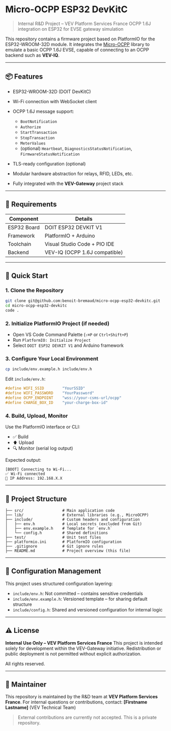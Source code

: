 # Micro-OCPP ESP32 DevKitC

> Internal R\&D Project – VEV Platform Services France
> OCPP 1.6J integration on ESP32 for EVSE gateway simulation

This repository contains a firmware project based on PlatformIO for the ESP32-WROOM-32D module. It integrates the [Micro-OCPP](https://github.com/matth-x/MicroOcpp) library to emulate a basic OCPP 1.6J EVSE, capable of connecting to an OCPP backend such as **VEV-IQ**.

---

## 📦 Features

* ESP32-WROOM-32D (DOIT DevKitC)
* Wi-Fi connection with WebSocket client
* OCPP 1.6J message support:

  * `BootNotification`
  * `Authorize`
  * `StartTransaction`
  * `StopTransaction`
  * `MeterValues`
  * (optional) `Heartbeat`, `DiagnosticsStatusNotification`, `FirmwareStatusNotification`
* TLS-ready configuration (optional)
* Modular hardware abstraction for relays, RFID, LEDs, etc.
* Fully integrated with the **VEV-Gateway** project stack

---

## 🧰 Requirements

| Component   | Details                       |
| ----------- | ----------------------------- |
| ESP32 Board | DOIT ESP32 DEVKIT V1          |
| Framework   | PlatformIO + Arduino          |
| Toolchain   | Visual Studio Code + PIO IDE  |
| Backend     | VEV-IQ (OCPP 1.6J compatible) |

---

## 🚀 Quick Start

### 1. Clone the Repository

```bash
git clone git@github.com:benoit-bremaud/micro-ocpp-esp32-devkitc.git
cd micro-ocpp-esp32-devkitc
code .
```

### 2. Initialize PlatformIO Project (if needed)

* Open VS Code Command Palette (`⇧⌘P` or `Ctrl+Shift+P`)
* Run `PlatformIO: Initialize Project`
* Select `DOIT ESP32 DEVKIT V1` and Arduino framework

### 3. Configure Your Local Environment

```bash
cp include/env.example.h include/env.h
```

Edit `include/env.h`:

```cpp
#define WIFI_SSID        "YourSSID"
#define WIFI_PASSWORD    "YourPassword"
#define OCPP_ENDPOINT    "wss://your-csms-url/ocpp"
#define CHARGE_BOX_ID    "your-charge-box-id"
```

### 4. Build, Upload, Monitor

Use the PlatformIO interface or CLI:

* ✅ Build
* ⬆️ Upload
* 🔍 Monitor (serial log output)

Expected output:

```text
[BOOT] Connecting to Wi-Fi...
✅ Wi-Fi connected
📡 IP Address: 192.168.X.X
```

---

## 📁 Project Structure

```text
├── src/                 # Main application code
├── lib/                 # External libraries (e.g., MicroOCPP)
├── include/             # Custom headers and configuration
│   ├── env.h            # Local secrets (excluded from Git)
│   ├── env.example.h    # Template for `env.h`
│   └── config.h         # Shared definitions
├── test/                # Unit test files
├── platformio.ini       # PlatformIO configuration
├── .gitignore           # Git ignore rules
├── README.md            # Project overview (this file)
```

---

## 🔐 Configuration Management

This project uses structured configuration layering:

* `include/env.h`: Not committed – contains sensitive credentials
* `include/env.example.h`: Versioned template – for sharing default structure
* `include/config.h`: Shared and versioned configuration for internal logic

---

## ⚠️ License

**Internal Use Only – VEV Platform Services France**
This project is intended solely for development within the VEV-Gateway initiative. Redistribution or public deployment is not permitted without explicit authorization.

All rights reserved.

---

## 👤 Maintainer

This repository is maintained by the R&D team at **VEV Platform Services France**.
For internal questions or contributions, contact: **\[Firstname Lastname]** (VEV Technical Team)

> External contributions are currently not accepted. This is a private repository.
